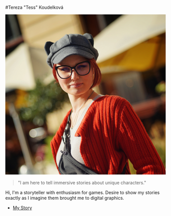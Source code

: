 #Tereza "Tess" Koudelková

![Tereza Koudelková](img/tereza-koudelkova.jpg)

> "I am here to tell immersive stories about unique characters."

Hi, I'm a storyteller with enthusiasm for games. Desire to show my stories exactly as I imagine them brought me to digital graphics.

- [My Story](about.md)

